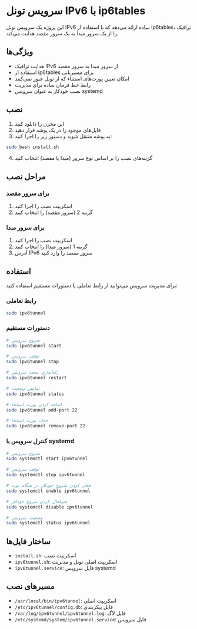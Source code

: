 # سرویس تونل IPv6 با ip6tables

این پروژه یک سرویس تونل IPv6 ساده ارائه می‌دهد که با استفاده از ip6tables، ترافیک را از یک سرور مبدا به یک سرور مقصد هدایت می‌کند.

## ویژگی‌ها

- هدایت ترافیک IPv6 از سرور مبدا به سرور مقصد
- استفاده از ip6tables برای مسیریابی
- امکان تعیین پورت‌های استثناء که از تونل عبور نمی‌کنند
- رابط خط فرمان ساده برای مدیریت
- نصب خودکار به عنوان سرویس systemd

## نصب

1. این مخزن را دانلود کنید
2. فایل‌های موجود را در یک پوشه قرار دهید
3. به پوشه منتقل شوید و دستور زیر را اجرا کنید:

```bash
sudo bash install.sh
```

4. گزینه‌های نصب را بر اساس نوع سرور (مبدا یا مقصد) انتخاب کنید

## مراحل نصب

### برای سرور مقصد
1. اسکریپت نصب را اجرا کنید
2. گزینه 2 (سرور مقصد) را انتخاب کنید

### برای سرور مبدا
1. اسکریپت نصب را اجرا کنید
2. گزینه 1 (سرور مبدا) را انتخاب کنید
3. آدرس IPv6 سرور مقصد را وارد کنید

## استفاده

برای مدیریت سرویس می‌توانید از رابط تعاملی یا دستورات مستقیم استفاده کنید:

### رابط تعاملی

```bash
sudo ipv6tunnel
```

### دستورات مستقیم

```bash
# شروع سرویس
sudo ipv6tunnel start

# توقف سرویس
sudo ipv6tunnel stop

# راه‌اندازی مجدد سرویس
sudo ipv6tunnel restart

# نمایش وضعیت
sudo ipv6tunnel status

# اضافه کردن پورت استثناء
sudo ipv6tunnel add-port 22

# حذف پورت استثناء
sudo ipv6tunnel remove-port 22
```

### کنترل سرویس با systemd

```bash
# شروع سرویس
sudo systemctl start ipv6tunnel

# توقف سرویس
sudo systemctl stop ipv6tunnel

# فعال کردن شروع خودکار در هنگام بوت
sudo systemctl enable ipv6tunnel

# غیرفعال کردن شروع خودکار
sudo systemctl disable ipv6tunnel

# وضعیت سرویس
sudo systemctl status ipv6tunnel
```

## ساختار فایل‌ها

- `install.sh`: اسکریپت نصب
- `ipv6tunnel.sh`: اسکریپت اصلی تونل و مدیریت
- `ipv6tunnel.service`: فایل سرویس systemd

## مسیرهای نصب

- `/usr/local/bin/ipv6tunnel`: اسکریپت اصلی
- `/etc/ipv6tunnel/config.db`: فایل پیکربندی
- `/var/log/ipv6tunnel/ipv6tunnel.log`: فایل لاگ
- `/etc/systemd/system/ipv6tunnel.service`: فایل سرویس